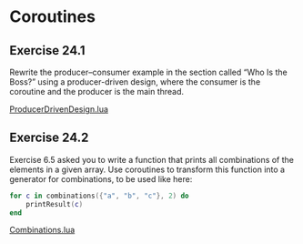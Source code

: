 # Coroutines #

## Exercise 24.1 ##

Rewrite the producer–consumer example in the section called “Who Is the Boss?” using a producer-driven design, where the consumer is the coroutine and the producer is the main thread.

[ProducerDrivenDesign.lua](./Resources/ProducerDrivenDesign.lua)

## Exercise 24.2 ##

Exercise 6.5 asked you to write a function that prints all combinations of the elements in a given array. Use coroutines to transform this function into a generator for combinations, to be used like here:

```lua
for c in combinations({"a", "b", "c"}, 2) do
    printResult(c)
end
```

[Combinations.lua](./Resources/Combinations.lua)
